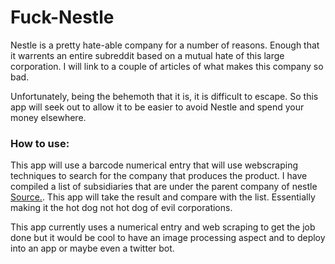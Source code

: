 # Fuck-Nestle

Nestle is a pretty hate-able company for a number of reasons. Enough that it warrents an entire subreddit based on a mutual hate of this large corporation. I will link to a couple of articles of what makes this company so bad. 

Unfortunately, being the behemoth that it is, it is difficult to escape. So this app will seek out to allow it to be easier to avoid Nestle and spend your money elsewhere. 

### How to use:
This app will use a barcode numerical entry that will use webscraping techniques to search for the company that produces the product. 
I have compiled a list of subsidiaries that are under the parent company of nestle [Source.](https://en.wikipedia.org/wiki/List_of_Nestl%C3%A9_brands). This app will take the result and compare with the list. Essentially making it the hot dog not hot dog of evil corporations. 

This app currently uses a numerical entry and web scraping to get the job done but it would be cool to have an image processing aspect and to deploy into an app or maybe even a twitter bot. 

